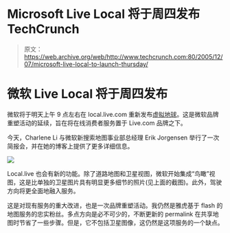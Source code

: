 # Microsoft Live Local 将于周四发布 TechCrunch

> 原文：<https://web.archive.org/web/http://www.techcrunch.com:80/2005/12/07/microsoft-live-local-to-launch-thursday/>

# 微软 Live Local 将于周四发布

微软将于明天上午 9 点左右在 local.live.com 重新发布[虚拟地球](https://web.archive.org/web/20221004191433/http://www.beta.techcrunch.com/2005/07/25/profile-msn-virtual-earth/)。这是微软品牌重塑活动的延续，旨在将在线消费者服务置于 Live.com 品牌之下。

今天，Charlene Li 与微软新搜索地图事业部总经理 Erik Jorgensen 举行了一次简报会，并在她的博客上提供了更多详细信息。

![](img/fa30dc72e4237cfb6eb081b7ccf1b7e1.png)

Local.live 也会有新的功能。除了道路地图和卫星视图，微软开始集成“鸟瞰”视图，这是比单独的卫星图片具有明显更多细节的照片(见上面的截图)。此外，驾驶方向将更全面地融入服务。

这是对现有服务的重大改进，也是一次品牌重塑活动。我仍然是雅虎基于 flash 的地图服务的忠实粉丝。多点方向是必不可少的，不断更新的 permalink 在共享地图时节省了一些步骤。但是，它不包括卫星图像，这仍然是这项服务的一个缺点。